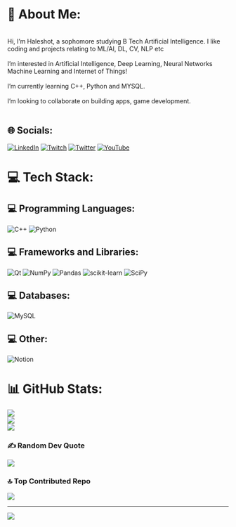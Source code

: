 
# 💫 About Me:
<br>Hi, I’m Haleshot, a sophomore studying B Tech Artificial Intelligence. I like coding and projects relating to ML/AI, DL, CV, NLP etc<br><br>I’m interested in Artificial Intelligence, Deep Learning, Neural Networks Machine Learning and Internet of Things!<br><br>I’m currently learning C++, Python and MYSQL.<br><br>I’m looking to collaborate on building apps, game development.<br><br>


## 🌐 Socials:
[![LinkedIn](https://img.shields.io/badge/LinkedIn-%230077B5.svg?logo=linkedin&logoColor=white)](https://linkedin.com/in/https://linkedin.com/in/srihari-thyagarajan) [![Twitch](https://img.shields.io/badge/Twitch-%239146FF.svg?logo=Twitch&logoColor=white)](https://twitch.tv/https://www.twitch.tv/haleshot) [![Twitter](https://img.shields.io/badge/Twitter-%231DA1F2.svg?logo=Twitter&logoColor=white)](https://twitter.com/https://twitter.com/haleshot) [![YouTube](https://img.shields.io/badge/YouTube-%23FF0000.svg?logo=YouTube&logoColor=white)](https://youtube.com/@https://www.youtube.com/@Haleshot) 

# 💻 Tech Stack:
## 💻 Programming Languages:

![C++](https://img.shields.io/badge/c++-%2300599C.svg?style=for-the-badge&logo=c%2B%2B&logoColor=white) ![Python](https://img.shields.io/badge/python-3670A0?style=for-the-badge&logo=python&logoColor=ffdd54) 

## 💻 Frameworks and Libraries:
![Qt](https://img.shields.io/badge/Qt-%23217346.svg?style=for-the-badge&logo=Qt&logoColor=white) ![NumPy](https://img.shields.io/badge/numpy-%23013243.svg?style=for-the-badge&logo=numpy&logoColor=white) ![Pandas](https://img.shields.io/badge/pandas-%23150458.svg?style=for-the-badge&logo=pandas&logoColor=white) ![scikit-learn](https://img.shields.io/badge/scikit--learn-%23F7931E.svg?style=for-the-badge&logo=scikit-learn&logoColor=white) ![SciPy](https://img.shields.io/badge/SciPy-%230C55A5.svg?style=for-the-badge&logo=scipy&logoColor=%white) 

## 💻 Databases:
![MySQL](https://img.shields.io/badge/mysql-%2300f.svg?style=for-the-badge&logo=mysql&logoColor=white) 

## 💻 Other:
![Notion](https://img.shields.io/badge/Notion-%23000000.svg?style=for-the-badge&logo=notion&logoColor=white)

# 📊 GitHub Stats:
![](https://github-readme-stats.vercel.app/api?username=Haleshot&theme=chartreuse-dark&hide_border=false&include_all_commits=false&count_private=false)<br/>
![](https://github-readme-streak-stats.herokuapp.com/?user=Haleshot&theme=chartreuse-dark&hide_border=false)<br/>
![](https://github-readme-stats.vercel.app/api/top-langs/?username=Haleshot&theme=chartreuse-dark&hide_border=false&include_all_commits=false&count_private=false&layout=compact)

### ✍️ Random Dev Quote
![](https://quotes-github-readme.vercel.app/api?type=horizontal&theme=radical)

### 🔝 Top Contributed Repo
![](https://github-contributor-stats.vercel.app/api?username=Haleshot&limit=5&theme=radical&combine_all_yearly_contributions=true)

---
[![](https://visitcount.itsvg.in/api?id=Haleshot&icon=0&color=12)](https://visitcount.itsvg.in)

<!-- Proudly created with GPRM ( https://gprm.itsvg.in ) -->











<!--- Old README Format: --->
<!---
- 👋 Hi, I’m Haleshot!
- 👀 I’m interested in Artificial Intelligence, Deep Learning, Neural Networks Machine Learning and Internet of Things!
- 🌱 I’m currently learning C++, Python and MYSQL.
- 💞️ I’m looking to collaborate on building apps, game development.
- 📫 How to reach me:


  https://twitter.com/haleshot

  LinkedIn - https://www.linkedin.com/in/srihari-thyagarajan/

  Discord - Haleshot#9487
--->
